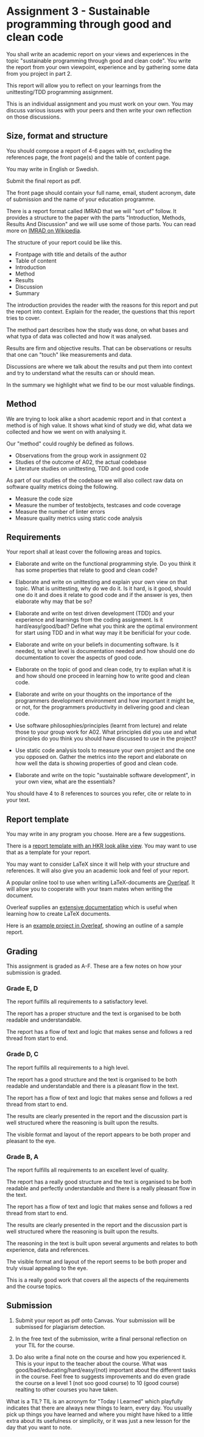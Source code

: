 Assignment 3 - Sustainable programming through good and clean code
============================

You shall write an academic report on your views and experiences in the topic "sustainable programming through good and clean code". You write the report from your own viewpoint, experience and by gathering some data from you project in part 2.

This report will allow you to reflect on your learnings from the unittesting/TDD programming assignment.

This is an individual assignment and you must work on your own. You may discuss various issues with your peers and then write your own reflection on those discussions.



Size, format and structure
----------------------------

You should compose a report of 4-6 pages with txt, excluding the references page, the front page(s) and the table of content page.

You may write in English or Swedish.

Submit the final report as pdf.

The front page should contain your full name, email, student acronym, date of submission and the name of your education programme.

There is a report format called IMRAD that we will "sort of" follow. It provides a structure to the paper with the parts "Introduction, Methods, Results And Discussion" and we will use some of those parts. You can read more on [IMRAD on Wikipedia](https://en.wikipedia.org/wiki/IMRAD).

The structure of your report could be like this.

* Frontpage with title and details of the author
* Table of content
* Introduction
* Method
* Results
* Discussion
* Summary

The introduction provides the reader with the reasons for this report and put the report into context. Explain for the reader, the questions that this report tries to cover.

The method part describes how the study was done, on what bases and what typa of data was collected and how it was analysed.

Results are firm and objective results. That can be observations or results that one can "touch" like measurements and data.

Discussions are where we talk about the results and put them into context and try to understand what the results can or should mean.

In the summary we highlight what we find to be our most valuable findings.



Method
----------------------------

We are trying to look alike a short academic report and in that context a method is of high value. It shows what kind of study we did, what data we collected and how we went on with analysing it.

Our "method" could roughly be defined as follows.

* Observations from the group work in assignment 02
* Studies of the outcome of A02, the actual codebase
* Literature studies on unittesting, TDD and good code

As part of our studies of the codebase we will also collect raw data on software quality metrics doing the following.

* Measure the code size
* Measure the number of testobjects, testcases and code coverage
* Measure the number of linter errors
* Measure quality metrics using static code analysis



Requirements
----------------------------

Your report shall at least cover the following areas and topics.

* Elaborate and write on the functional programming style. Do you think it has some properties that relate to good and clean code?

* Elaborate and write on unittesting and explain your own view on that topic. What is unittesting, why do we do it. Is it hard, is it good, should one do it and does it relate to good code and if the answer is yes, then elaborate why may that be so?

* Elaborate and write on test driven development (TDD) and your experience and learnings from the coding assignment. Is it hard/easy/good/bad? Define what you think are the optimal environment for start using TDD and in what way may it be benificial for your code.

* Elaborate and write on your beliefs in documenting software. Is it needed, to what level is documentation needed and how should one do documentation to cover the aspects of good code.

* Elaborate on the topic of good and clean code, try to explian what it is and how should one proceed in learning how to write good and clean code.

* Elaborate and write on your thoughts on the importance of the programmers development environment and how important it might be, or not, for the programmers productivity in delivering good and clean code.

* Use software philosophies/principles (learnt from lecture) and relate those to your group work for A02. What principles did you use and what principles do you think you should have discussed to use in the project?

* Use static code analysis tools to measure your own project and the one you opposed on. Gather the metrics into the report and elaborate on how well the data is showing properties of good and clean code.

* Elaborate and write on the topic "sustainable software development", in your own view, what are the essentials?

You should have 4 to 8 references to sources you refer, cite or relate to in your text.



Report template
----------------------------

You may write in any program you choose. Here are a few suggestions.

There is a [report template with an HKR look alike view](https://drive.google.com/file/d/1FE_2ZCe4tB_Ha9GaXjQNNEusjQitXOPL/view?usp=sharing). You may want to use that as a template for your report.

You may want to consider LaTeX since it will help with your structure and references. It will also give you an academic look and feel of your report.

A popular online tool to use when writing LaTeX-documents are [Overleaf](https://www.overleaf.com/). It will allow you to cooperate with your team mates when writing the document.

Overleaf supplies an [extensive documentation](https://www.overleaf.com/learn/latex/Creating_a_document_in_LaTeX) which is useful when learning how to create LaTeX documents.

Here is an [example project in Overleaf](https://www.overleaf.com/read/jtsbvzptypjr), showing an outline of a sample report.



Grading
----------------------------

This assignment is graded as A-F. These are a few notes on how your submission is graded.



### Grade E, D

The report fulfills all requirements to a satisfactory level.

The report has a proper structure and the text is organised to be both readable and understandable.

The report has a flow of text and logic that makes sense and follows a red thread from start to end.



### Grade D, C

The report fulfills all requirements to a high level.

The report has a good structure and the text is organised to be both readable and understandable and there is a pleasant flow in the text.

The report has a flow of text and logic that makes sense and follows a red thread from start to end.

The results are clearly presented in the report and the discussion part is well structured where the reasoning is built upon the results.

The visible format and layout of the report appears to be both proper and pleasant to the eye.



### Grade B, A

The report fulfills all requirements to an excellent level of quality.

The report has a really good structure and the text is organised to be both readable and perfectly understandable and there is a really pleasant flow in the text.

The report has a flow of text and logic that makes sense and follows a red thread from start to end.

The results are clearly presented in the report and the discussion part is well structured where the reasoning is built upon the results.

The reasoning in the text is built upon several arguments and relates to both experience, data and references.

The visible format and layout of the report seems to be both proper and truly visual appealing to the eye.

This is a really good work that covers all the aspects of the requirements and the course topics.



Submission
----------------------------

1. Submit your report as pdf onto Canvas. Your submission will be submissed for plagiarism detection.

1. In the free text of the submission, write a final personal reflection on your TIL for the course.

1. Do also write a final note on the course and how you experienced it. This is your input to the teacher about the course. What was good/bad/educating/hard/easy/(not) important about the different tasks in the course. Feel free to suggests improvements and do even grade the course on a level 1 (not soo good course) to 10 (good course) realting to other courses you have taken.

What is a TIL? TIL is an acronym for "Today I Learned" which playfully indicates that there are always new things to learn, every day. You usually pick up things you have learned and where you might have hiked to a little extra about its usefulness or simplicity, or it was just a new lesson for the day that you want to note.